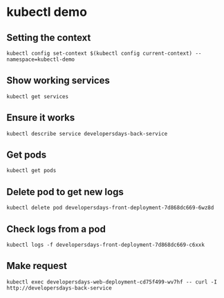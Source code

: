 # kubectl demo
## Setting the context
```
kubectl config set-context $(kubectl config current-context) --namespace=kubectl-demo
```
## Show working services
```
kubectl get services
```
## Ensure it works
```
kubectl describe service developersdays-back-service
```
## Get pods
```
kubectl get pods
```
## Delete pod to get new logs
```
kubectl delete pod developersdays-front-deployment-7d868dc669-6wz8d
```
## Check logs from a pod
```
kubectl logs -f developersdays-front-deployment-7d868dc669-c6xxk
```
## Make request
```
kubectl exec developersdays-web-deployment-cd75f499-wv7hf -- curl -I http://developersdays-back-service
```
